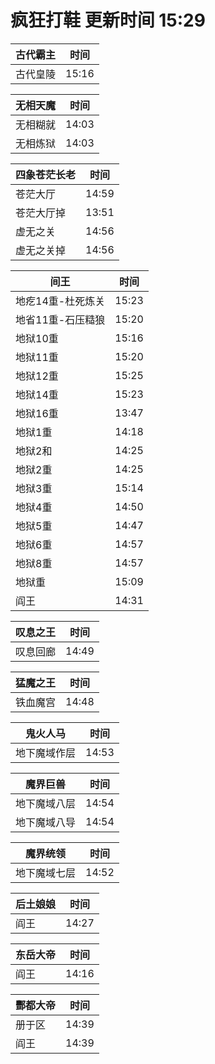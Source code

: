 # 疯狂打鞋 更新时间 15:29

| 古代霸主   | 时间    |
|--------|-------|
| 古代皇陵 | 15:16 |

| 无相天魔   | 时间    |
|--------|-------|
| 无相糊就 | 14:03 |
| 无相炼狱 | 14:03 |

| 四象苍茫长老   | 时间    |
|--------|-------|
| 苍茫大厅 | 14:59 |
| 苍茫大厅掉 | 13:51 |
| 虚无之关 | 14:56 |
| 虚无之关掉 | 14:56 |

| 间王   | 时间    |
|--------|-------|
| 地疙14重-杜死炼关 | 15:23 |
| 地省11重-石压糙狼 | 15:20 |
| 地狱10重 | 15:16 |
| 地狱11重 | 15:20 |
| 地狱12重 | 15:25 |
| 地狱14重 | 15:23 |
| 地狱16重 | 13:47 |
| 地狱1重 | 14:18 |
| 地狱2和 | 14:25 |
| 地狱2重 | 14:25 |
| 地狱3重 | 15:14 |
| 地狱4重 | 14:50 |
| 地狱5重 | 14:47 |
| 地狱6重 | 14:57 |
| 地狱8重 | 14:57 |
| 地狱重 | 15:09 |
| 阎王 | 14:31 |

| 叹息之王   | 时间    |
|--------|-------|
| 叹息回廊 | 14:49 |

| 猛魔之王   | 时间    |
|--------|-------|
| 铁血魔宫 | 14:48 |

| 鬼火人马   | 时间    |
|--------|-------|
| 地下魔域作层 | 14:53 |

| 魔界巨兽   | 时间    |
|--------|-------|
| 地下魔域八层 | 14:54 |
| 地下魔域八导 | 14:54 |

| 魔界统领   | 时间    |
|--------|-------|
| 地下魔域七层 | 14:52 |

| 后土娘娘   | 时间    |
|--------|-------|
| 阎王 | 14:27 |

| 东岳大帝   | 时间    |
|--------|-------|
| 阎王 | 14:16 |

| 酆都大帝   | 时间    |
|--------|-------|
| 册于区 | 14:39 |
| 阎王 | 14:39 |